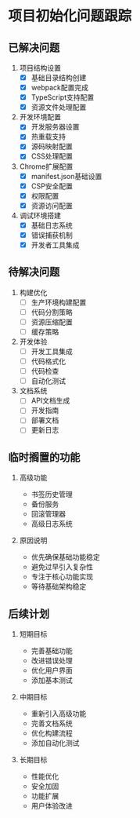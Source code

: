 # 项目初始化问题跟踪

## 已解决问题

1. 项目结构设置
   - [x] 基础目录结构创建
   - [x] webpack配置完成
   - [x] TypeScript支持配置
   - [x] 资源文件处理配置

2. 开发环境配置
   - [x] 开发服务器设置
   - [x] 热重载支持
   - [x] 源码映射配置
   - [x] CSS处理配置

3. Chrome扩展配置
   - [x] manifest.json基础设置
   - [x] CSP安全配置
   - [x] 权限配置
   - [x] 资源访问配置

4. 调试环境搭建
   - [x] 基础日志系统
   - [x] 错误捕获机制
   - [x] 开发者工具集成

## 待解决问题

1. 构建优化
   - [ ] 生产环境构建配置
   - [ ] 代码分割策略
   - [ ] 资源压缩配置
   - [ ] 缓存策略

2. 开发体验
   - [ ] 开发工具集成
   - [ ] 代码格式化
   - [ ] 代码检查
   - [ ] 自动化测试

3. 文档系统
   - [ ] API文档生成
   - [ ] 开发指南
   - [ ] 部署文档
   - [ ] 更新日志

## 临时搁置的功能

1. 高级功能
   - 书签历史管理
   - 备份服务
   - 回滚管理器
   - 高级日志系统

2. 原因说明
   - 优先确保基础功能稳定
   - 避免过早引入复杂性
   - 专注于核心功能实现
   - 等待基础架构稳定

## 后续计划

1. 短期目标
   - 完善基础功能
   - 改进错误处理
   - 优化用户界面
   - 添加基本测试

2. 中期目标
   - 重新引入高级功能
   - 完善文档系统
   - 优化构建流程
   - 添加自动化测试

3. 长期目标
   - 性能优化
   - 安全加固
   - 功能扩展
   - 用户体验改进 